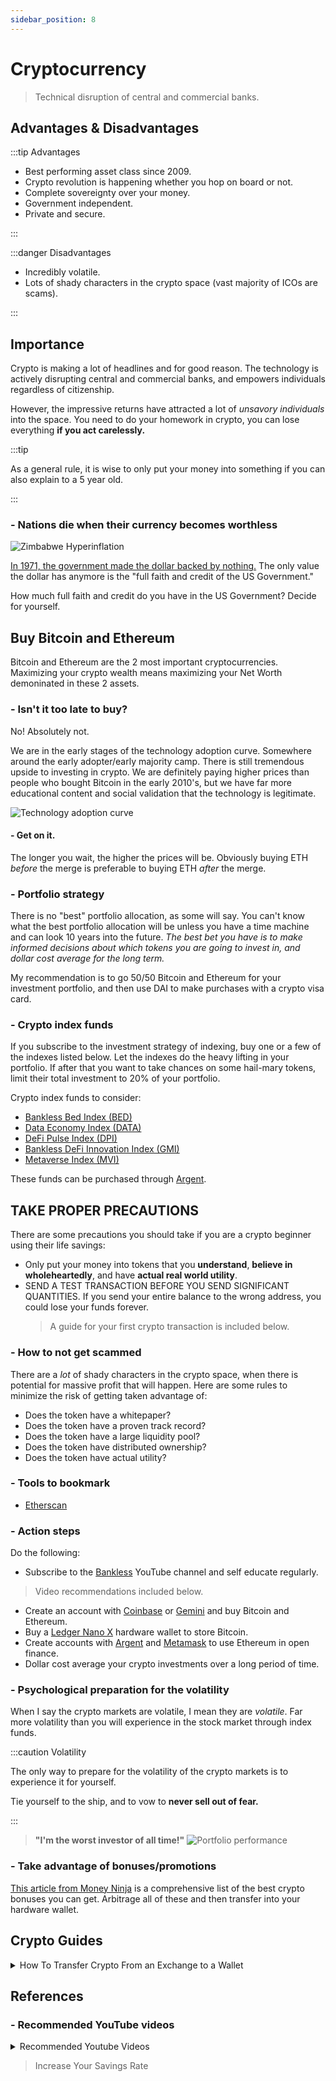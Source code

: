 ```yaml
---
sidebar_position: 8
---
```


# Cryptocurrency

>Technical disruption of central and commercial banks.

## Advantages & Disadvantages

:::tip Advantages

- Best performing asset class since 2009.
- Crypto revolution is happening whether you hop on board or not.
- Complete sovereignty over your money.
- Government independent.
- Private and secure.

:::

:::danger Disadvantages

- Incredibly volatile.
- Lots of shady characters in the crypto space (vast majority of ICOs are scams).

:::

## Importance

Crypto is making a lot of headlines and for good reason. The technology is actively disrupting central and commercial banks, and empowers individuals regardless of citizenship.

However, the impressive returns have attracted a lot of *unsavory individuals* into the space. You need to do your homework in crypto, you can lose everything **if you act carelessly.**

:::tip 

As a general rule, it is wise to only put your money into something if you can also explain to a 5 year old. 

:::

### - Nations die when their currency becomes worthless

![Zimbabwe Hyperinflation](/img/100-trillion.svg)

[In 1971, the government made the dollar backed by nothing.](https://www.investopedia.com/terms/f/fiatmoney.asp) The only value the dollar has anymore is the "full faith and credit of the US Government." 

How much full faith and credit do you have in the US Government? Decide for yourself.

## Buy Bitcoin and Ethereum

Bitcoin and Ethereum are the 2 most important cryptocurrencies. Maximizing your crypto wealth means maximizing your Net Worth demoninated in these 2 assets.

### - Isn't it too late to buy?

No! Absolutely not.

We are in the early stages of the technology adoption curve. Somewhere around the early adopter/early majority camp. There is still tremendous upside to investing in crypto. We are definitely paying higher prices than people who bought Bitcoin in the early 2010's, but we have far more educational content and social validation that the technology is legitimate. 

![Technology adoption curve](/img/technology-adoption-curve.svg)

#### - Get on it.

The longer you wait, the higher the prices will be. Obviously buying ETH *before* the merge is preferable to buying ETH *after* the merge. 

### - Portfolio strategy

There is no "best" portfolio allocation, as some will say. You can't know what the best portfolio allocation will be unless you have a time machine and can look 10 years into the future. *The best bet you have is to make informed decisions about which tokens you are going to invest in, and dollar cost average for the long term.*

My recommendation is to go 50/50 Bitcoin and Ethereum for your investment portfolio, and then use DAI to make purchases with a crypto visa card.

### - Crypto index funds

If you subscribe to the investment strategy of indexing, buy one or a few of the indexes listed below. Let the indexes do the heavy lifting in your portfolio. If after that you want to take chances on some hail-mary tokens, limit their total investment to 20% of your portfolio.

Crypto index funds to consider:
- [Bankless Bed Index (BED)](https://indexcoop.com/bankless-bed-index)
- [Data Economy Index (DATA)](https://indexcoop.com/data-economy-index)
- [DeFi Pulse Index (DPI)](https://indexcoop.com/defi-pulse-index-dpi)
- [Bankless DeFi Innovation Index (GMI)](https://indexcoop.com/bankless-defi-innovation-index-gmi)
- [Metaverse Index (MVI)](https://indexcoop.com/metaverse-index-mvi)

These funds can be purchased through [Argent](https://www.argent.xyz/download-argent/?_branch_match_id=1032833481488341820&utm_source=website&utm_campaign=homepage&utm_medium=marketing&_branch_referrer=H4sIAAAAAAAAA8soKSkottLXTyxKT80r0cvJzMvWT08tgXABaOacVx0AAAA%3D).

## TAKE PROPER PRECAUTIONS

There are some precautions you should take if you are a crypto beginner using their life savings:
- Only put your money into tokens that you **understand**, **believe in wholeheartedly**, and have **actual real world utility**. 
- SEND A TEST TRANSACTION BEFORE YOU SEND SIGNIFICANT QUANTITIES. If you send your entire balance to the wrong address, you could lose your funds forever.
  >A guide for your first crypto transaction is included below.

### - How to not get scammed

There are a *lot* of shady characters in the crypto space, when there is potential for massive profit that will happen. Here are some rules to minimize the risk of getting taken advantage of:

- Does the token have a whitepaper? 
- Does the token have a proven track record?
- Does the token have a large liquidity pool?
- Does the token have distributed ownership?
- Does the token have actual utility?

### - Tools to bookmark

- [Etherscan](https://etherscan.io/)

### - Action steps

Do the following: 
- Subscribe to the [Bankless](https://www.youtube.com/c/Bankless?app=desktop) YouTube channel and self educate regularly. 
>Video recommendations included below.
- Create an account with [Coinbase](https://www.coinbase.com/) or [Gemini](https://www.gemini.com/) and buy Bitcoin and Ethereum. 
- Buy a [Ledger Nano X](https://shop.ledger.com/pages/ledger-nano-x) hardware wallet to store Bitcoin.
- Create accounts with [Argent](https://www.argent.xyz/) and [Metamask](https://metamask.io/) to use Ethereum in open finance.
- Dollar cost average your crypto investments over a long period of time.

### - Psychological preparation for the volatility

When I say the crypto markets are volatile, I mean they are *volatile*. Far more volatility than you will experience in the stock market through index funds.

:::caution Volatility

The only way to prepare for the volatility of the crypto markets is to experience it for yourself. 

Tie yourself to the ship, and to vow to **never sell out of fear.**

:::

>**"I'm the worst investor of all time!"**
![Portfolio performance](/img/crypto-portfolio.svg)

### - Take advantage of bonuses/promotions

[This article from Money Ninja](https://themoneyninja.com/best-crypto-bonuses/) is a comprehensive list of the best crypto bonuses you can get. Arbitrage all of these and then transfer into your hardware wallet.

## Crypto Guides

<details>
  <summary>How To Transfer Crypto From an Exchange to a Wallet</summary>

- Send a $10 test transaction to yourself first!
- Round up to the next factor of 10 to transfer the rest of your crypto.
  - $10 -> round up to $100 -> round up to $1000 -> etc.

</details>

## References

### - Recommended YouTube videos

<details>
  <summary>Recommended Youtube Videos</summary>
  <div>
    <iframe width="600" height="333" src="https://www.youtube.com/embed/Xb4g8LzcFSI" title="YouTube video player" frameborder="0" allow="accelerometer; autoplay; clipboard-write; encrypted-media; gyroscope; picture-in-picture" allowfullscreen></iframe>
    <iframe width="600" height="333" src="https://www.youtube.com/embed/MhldkvdS_rM" title="YouTube video player" frameborder="0" allow="accelerometer; autoplay; clipboard-write; encrypted-media; gyroscope; picture-in-picture" allowfullscreen></iframe>
    <iframe width="600" height="333" src="https://www.youtube.com/embed/G80Jq6ZwnOY" title="YouTube video player" frameborder="0" allow="accelerometer; autoplay; clipboard-write; encrypted-media; gyroscope; picture-in-picture" allowfullscreen></iframe>      
    <iframe width="600" height="333" src="https://www.youtube.com/embed/EH6vE97qIP4" title="YouTube video player" frameborder="0" allow="accelerometer; autoplay; clipboard-write; encrypted-media; gyroscope; picture-in-picture" allowfullscreen></iframe>
    <iframe width="600" height="333" src="https://www.youtube.com/embed/noQsHiTJAXo" title="YouTube video player" frameborder="0" allow="accelerometer; autoplay; clipboard-write; encrypted-media; gyroscope; picture-in-picture" allowfullscreen></iframe>
    <iframe width="600" height="333" src="https://www.youtube.com/embed/3xH1vBuDbBA" title="YouTube video player" frameborder="0" allow="accelerometer; autoplay; clipboard-write; encrypted-media; gyroscope; picture-in-picture" allowfullscreen></iframe>
    <iframe width="600" height="333" src="https://www.youtube.com/embed/NPATmaprDRI" title="YouTube video player" frameborder="0" allow="accelerometer; autoplay; clipboard-write; encrypted-media; gyroscope; picture-in-picture" allowfullscreen></iframe>
    <iframe width="600" height="333" src="https://www.youtube.com/embed/xLYYh4aPXAM" title="YouTube video player" frameborder="0" allow="accelerometer; autoplay; clipboard-write; encrypted-media; gyroscope; picture-in-picture" allowfullscreen></iframe>
  </div>
</details>

>Increase Your Savings Rate